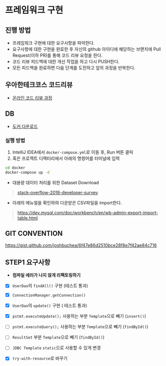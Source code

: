 # 프레임워크 구현
## 진행 방법
* 프레임워크 구현에 대한 요구사항을 파악한다.
* 요구사항에 대한 구현을 완료한 후 자신의 github 아이디에 해당하는 브랜치에 Pull Request(이하 PR)를 통해 코드 리뷰 요청을 한다.
* 코드 리뷰 피드백에 대한 개선 작업을 하고 다시 PUSH한다.
* 모든 피드백을 완료하면 다음 단계를 도전하고 앞의 과정을 반복한다.

## 우아한테크코스 코드리뷰
* [온라인 코드 리뷰 과정](https://github.com/woowacourse/woowacourse-docs/blob/master/maincourse/README.md)


## DB

- [도커 다운로드](https://www.docker.com/products/docker-desktop)

### 실행 방법

1. IntelliJ IDEA에서 `docker-compose.yml`로 이동 후, Run 버튼 클릭
2. 혹은 프로젝트 디렉터리에서 아래의 명령어를 터미널에 입력

```bash
cd docker
docker-compose up -d
```

- 대용량 데이터 처리를 위한 Dataset Download

> [stack-overflow-2018-developer-survey](https://www.kaggle.com/stackoverflow/stack-overflow-2018-developer-survey)

- 아래의 메뉴얼을 확인하여 다운받은 CSV파일을 import한다.

> https://dev.mysql.com/doc/workbench/en/wb-admin-export-import-table.html



## GIT CONVENTION
https://gist.github.com/joshbuchea/6f47e86d2510bce28f8e7f42ae84c716


## STEP1 요구사항
- **컴파일 에러가 나지 않게 리팩토링하기**
- [x] ```UserDao```의 ```findAll()``` 구현 (테스트 통과)
- [x] ```ConnectionManager.getConnection()```
- [x] ```UserDao```의 ```update()``` 구현 ( 테스트 통과)
- [x] ```pstmt.executeUpdate();``` 사용하는 부분 ```Template```으로 빼기 (```insert()```)
- [ ] ```pstmt.executeQuery();``` 사용하는 부분 ```Template```으로 빼기 (```findById()```)
- [ ]  ```ResultSet``` 부분 ```Template```으로 빼기 (```findById()```)
- [ ] ```JDBC Template``` ```static```으로 사용할 수 있게 변경
- [x] ```try-with-resource```로 바꾸기

